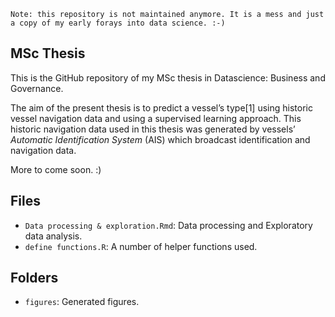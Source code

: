 ```
Note: this repository is not maintained anymore. It is a mess and just a copy of my early forays into data science. :-)
```

MSc Thesis
-------------------
This is the GitHub repository of my MSc thesis in Datascience: Business and Governance.

The aim of the present thesis is to predict a vessel’s type[1] using historic vessel navigation data and using a supervised learning approach. This historic navigation data used in this thesis was generated by vessels’ *Automatic Identification System* (AIS) which broadcast identification and navigation data.

More to come soon. :)

Files
--------------------
* `Data processing & exploration.Rmd`: Data processing and Exploratory data analysis.
* `define functions.R`: A number of helper functions used.

Folders
--------------------
* `figures`: Generated figures.
